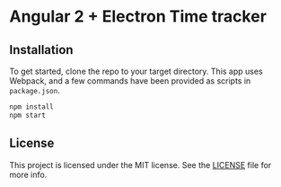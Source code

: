 # Angular 2 + Electron Time tracker

## Installation

To get started, clone the repo to your target directory.
This app uses Webpack, and a few commands have been provided as scripts in `package.json`.

```bash
npm install
npm start
```

## License

This project is licensed under the MIT license. See the [LICENSE](LICENSE) file for more info.